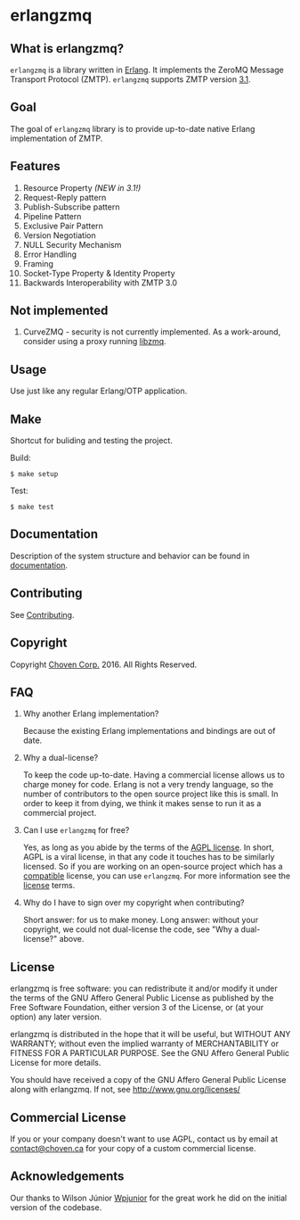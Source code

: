 erlangzmq 
=========

What is erlangzmq?
-------------------

`erlangzmq` is a library written in [Erlang](https://www.erlang.org/). It implements the ZeroMQ Message Transport Protocol (ZMTP). `erlangzmq` supports ZMTP version [3.1](http://rfc.zeromq.org/spec:37/ZMTP/).

Goal
----

The goal of `erlangzmq` library is to provide up-to-date native Erlang implementation of ZMTP.

Features
--------
1. Resource Property *(NEW in 3.1!)*
2. Request-Reply pattern
3. Publish-Subscribe pattern
4. Pipeline Pattern	
5. Exclusive Pair Pattern
6. Version Negotiation
7. NULL Security Mechanism
8. Error Handling
9. Framing
10. Socket-Type Property & Identity Property
11. Backwards Interoperability with ZMTP 3.0

Not implemented
--------------
1. CurveZMQ - security is not currently implemented. As a work-around, consider
using a proxy running [libzmq](https://github.com/zeromq/libzmq).

Usage
-----

Use just like any regular Erlang/OTP application.

Make
----
Shortcut for buliding and testing the project.

Build:
```
$ make setup
```

Test:
```
$ make test
```

Documentation
-------------
Description of the system structure and behavior can be found in [documentation](docs/documentation.md).

Contributing
------------

See  [Contributing](CONTRIBUTING.md).

Copyright
----------
Copyright [Choven Corp.](http://choven.ca) 2016. All Rights Reserved.

FAQ
---
1. Why another Erlang implementation?

   Because the existing Erlang implementations and bindings are out of date.


2. Why a dual-license?

   To keep the code up-to-date. Having a commercial license allows us to charge money for code. Erlang is not a very
   trendy language, so the number of contributors to the open source project
   like this is small. In order to keep it from dying, we think it makes sense
   to run it as a commercial project.

3. Can I use `erlangzmq` for free?

   Yes, as long as you abide by the terms of the [AGPL license](COPYING.txt). In short, AGPL is a viral license,
   in that any code it touches has to be similarly licensed. So if you are working on an open-source project
   which has a [compatible](https://www.gnu.org/licenses/license-list.en.html) license, you can use `erlangzmq`. For more information see the [license](COPYING.txt) terms.

3. Why do I have to sign over my copyright when contributing?

   Short answer: for us to make money. Long answer: without your copyright, we could
   not dual-license the code, see "Why a dual-license?" above.


License
--------
erlangzmq is free software: you can redistribute it and/or modify
it under the terms of the GNU Affero General Public License as published by
the Free Software Foundation, either version 3 of the License, or
(at your option) any later version.

erlangzmq is distributed in the hope that it will be useful,
but WITHOUT ANY WARRANTY; without even the implied warranty of
MERCHANTABILITY or FITNESS FOR A PARTICULAR PURPOSE.  See the
GNU Affero General Public License for more details.

You should have received a copy of the GNU Affero General Public License
along with erlangzmq.  If not, see <http://www.gnu.org/licenses/>

Commercial License
------------------
If you or your company doesn't want to use AGPL, contact us by email at contact@choven.ca for your copy of a custom commercial license.

Acknowledgements
----------------
Our thanks to Wilson Júnior [Wpjunior](https://github.com/Wpjunior) for the great work he did on the initial
version of the codebase.
